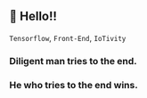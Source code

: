 ## 👋 Hello!!<br />
`Tensorflow`, `Front-End`, `IoTivity`
<br />
### Diligent man tries to the end.
### He who tries to the end wins.
